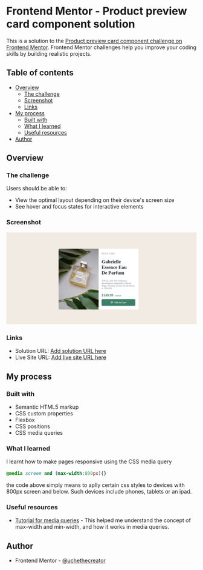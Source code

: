 # Frontend Mentor - Product preview card component solution

This is a solution to the [Product preview card component challenge on Frontend Mentor](https://www.frontendmentor.io/challenges/product-preview-card-component-GO7UmttRfa). Frontend Mentor challenges help you improve your coding skills by building realistic projects. 

## Table of contents

- [Overview](#overview)
  - [The challenge](#the-challenge)
  - [Screenshot](#screenshot)
  - [Links](#links)
- [My process](#my-process)
  - [Built with](#built-with)
  - [What I learned](#what-i-learned)
  - [Useful resources](#useful-resources)
- [Author](#author)

## Overview

### The challenge

Users should be able to:

- View the optimal layout depending on their device's screen size
- See hover and focus states for interactive elements

### Screenshot

![](screenshot.jpeg)


### Links

- Solution URL: [Add solution URL here](https://your-solution-url.com)
- Live Site URL: [Add live site URL here](https://your-live-site-url.com)

## My process

### Built with

- Semantic HTML5 markup
- CSS custom properties
- Flexbox
- CSS positions
- CSS media queries

### What I learned

I learnt how to make pages responsive using the CSS media query

```css
@media screen and (max-width:800px){}
```
the code above simply means to aplly certain css styles to devices with 800px screen and below. Such devices include phones, tablets or an ipad.



### Useful resources

- [Tutorial for media queries](https://www.w3schools.com/css/css_rwd_mediaqueries.asp) - This helped me understand the concept of max-width and min-width, and how it works in media queries. 


## Author

- Frontend Mentor - [@uchethecreator](https://www.frontendmentor.io/profile/uchethecreator)
